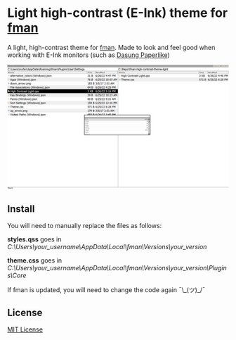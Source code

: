 # Light high-contrast (E-Ink) theme for [fman](https://fman.io/)

A light, high-contrast theme for [fman](https://fman.io/).
Made to look and feel good when working with E-Ink monitors (such as [Dasung Paperlike](http://www.dasungtech.com/))

![Screenshot](./Screenshot.png)

## Install

You will need to manually replace the files as follows:

**styles.qss** goes in _C:\Users\your_username\AppData\Local\fman\Versions\your_version_

**theme.css** goes in _C:\Users\your_username\AppData\Local\fman\Versions\your_version\Plugins\Core_

If fman is updated, you will need to change the code again ¯\\\_(ツ)\_/¯

## License

[MIT License](./LICENSE)
